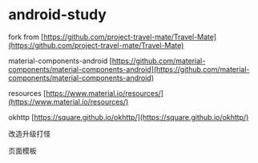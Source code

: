 # android-study

fork from [https://github.com/project-travel-mate/Travel-Mate](https://github.com/project-travel-mate/Travel-Mate)

material-components-android [https://github.com/material-components/material-components-android](https://github.com/material-components/material-components-android)

resources [https://www.material.io/resources/](https://www.material.io/resources/)

okhttp [https://square.github.io/okhttp/](https://square.github.io/okhttp/)

改造升级打怪

页面模板

